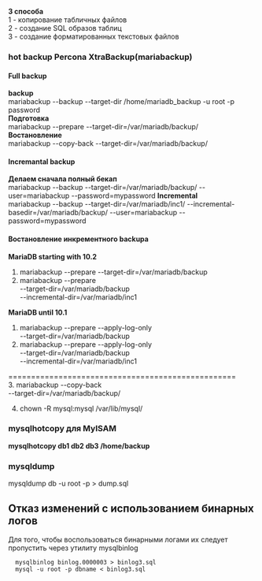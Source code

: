 **3 способа**  
1 - копирование табличных файлов  
2 - создание SQL образов таблиц  
3 - создание форматированных текстовых файлов
### hot backup Percona XtraBackup(mariabackup)
#### Full backup
**backup**  
mariabackup --backup --target-dir /home/mariadb_backup -u root -p password  
**Подготовка**  
mariabackup --prepare --target-dir=/var/mariadb/backup/  
**Востановление**  
mariabackup --copy-back --target-dir=/var/mariadb/backup/
#### Incremantal backup
**Делаем сначала полный бекап**  
mariabackup --backup --target-dir=/var/mariadb/backup/ 
--user=mariabackup --password=mypassword 
**Incremental**  
mariabackup --backup --target-dir=/var/mariadb/inc1/   --incremental-basedir=/var/mariadb/backup/ --user=mariabackup --password=mypassword

#### Востановление инкрементного backupa
**MariaDB starting with 10.2**
1. mariabackup --prepare --target-dir=/var/mariadb/backup  
2. mariabackup --prepare \
   --target-dir=/var/mariadb/backup \
   --incremental-dir=/var/mariadb/inc1

**MariaDB until 10.1** 
1. mariabackup --prepare --apply-log-only \
   --target-dir=/var/mariadb/backup
2. mariabackup --prepare --apply-log-only \
   --target-dir=/var/mariadb/backup \
   --incremental-dir=/var/mariadb/inc1

==================================================  
3. mariabackup --copy-back \
   --target-dir=/var/mariadb/backup/

4. chown -R mysql:mysql /var/lib/mysql/



### mysqlhotcopy для MyISAM
**mysqlhotcopy db1 db2 db3 /home/backup**

### mysqldump 
mysqldump db -u root  -p > dump.sql


##  Отказ изменений с использованием бинарных логов
Для того, чтобы воспользоваться бинарными логами их следует пропустить через утилиту mysqlbinlog

      mysqlbinlog binlog.0000003 > binlog3.sql
      mysql -u root -p dbname < binlog3.sql